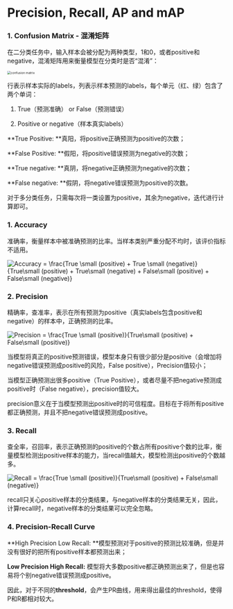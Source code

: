 # Precision, Recall, AP and mAP

### 1. Confusion Matrix - 混淆矩阵

在二分类任务中，输入样本会被分配为两种类型，1和0，或者positive和negative，混淆矩阵用来衡量模型在分类时是否“混淆”：

<img src="C:\Users\19726\Desktop\confusion matrix.png" alt="confusion matrix" style="zoom: 50%;" />

行表示样本实际的labels，列表示样本预测的labels，每个单元（红、绿）包含了两个单词：

1. True（预测准确） or False（预测错误）

2. Positive or negative（样本真实labels）

**True Positive: **真阳，将positive正确预测为positive的次数；

**False Positive: **假阳，将positive错误预测为negative的次数；

**True negative: **真阴，将negative正确预测为negative的次数；

**False negative: **假阴，将negative错误预测为positive的次数。

对于多分类任务，只需每次将一类设置为positive，其余为negative，迭代进行计算即可。

### 1. Accuracy

准确率，衡量样本中被准确预测的比率。当样本类别严重分配不均时，该评价指标不适用。

<img src="https://latex.codecogs.com/svg.image?Accuracy&space;=&space;\frac{True&space;\small&space;(positive)&space;&plus;&space;True&space;\small&space;(negative)}{True\small&space;(positive)&space;&plus;&space;True\small&space;(negative)&space;&plus;&space;False\small&space;(positive)&space;&plus;&space;False\small&space;(negative)}" title="Accuracy = \frac{True \small (positive) + True \small (negative)}{True\small (positive) + True\small (negative) + False\small (positive) + False\small (negative)}" />

### 2. Precision

精确率，查准率，表示在所有预测为positive（真实labels包含positive和negative）的样本中，正确预测的比率。

<img src="https://latex.codecogs.com/svg.image?Precision&space;=&space;\frac{True&space;\small&space;(positive)}{True\small&space;(positive)&space;&plus;&space;False\small&space;(positive)}" title="Precision = \frac{True \small (positive)}{True\small (positive) + False\small (positive)}" />

当模型将真正的positive预测错误，模型本身只有很少部分是positive（会增加将negative错误预测成positive的风险，False positive），Precision值较小；

当模型正确预测出很多positive（True Positive），或者尽量不把negative预测成positive时（False negative），precision值较大。

precision意义在于当模型预测出positive时的可信程度。目标在于将所有positive都正确预测，并且不把negative错误预测成positive。

### 3. Recall

查全率，召回率，表示正确预测的positive的个数占所有positive个数的比率，衡量模型检测出positive样本的能力，当recall值越大，模型检测出positive的个数越多。

<img src="https://latex.codecogs.com/svg.image?Recall&space;=&space;\frac{True&space;\small&space;(positive)}{True\small&space;(positive)&space;&plus;&space;False\small&space;(negative)}" title="Recall = \frac{True \small (positive)}{True\small (positive) + False\small (negative)}" />

recall只关心positive样本的分类结果，与negative样本的分类结果无关，因此，计算recall时，negative样本的分类结果可以完全忽略。

### 4. Precision-Recall Curve

**High Precision Low Recall: **模型预测对于positive的预测比较准确，但是并没有很好的把所有positive样本都预测出来；

**Low Precision High Recall:** 模型将大多数positive都正确预测出来了，但是也容易将个别negative错误预测成positive。

因此，对于不同的**threshold**，会产生PR曲线，用来得出最佳的threshold，使得P和R都相对较大。









